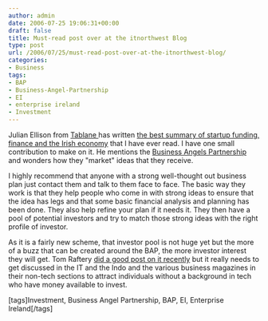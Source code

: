```yaml
---
author: admin
date: 2006-07-25 19:06:31+00:00
draft: false
title: Must-read post over at the itnorthwest Blog
type: post
url: /2006/07/25/must-read-post-over-at-the-itnorthwest-blog/
categories:
- Business
tags:
- BAP
- Business-Angel-Partnership
- EI
- enterprise ireland
- Investment
---
```


Julian Ellison from [Tablane ](http://www.tablane.com/phpv/home.php)has written [the best summary of startup funding, finance and the Irish economy](http://itnorthwest.org/blog/?p=434) that I have ever read. I have one small contribution to make on it. He mentions the [Business Angels Partnership](http://www.businessangels.ie/) and wonders how they "market" ideas that they receive. 

I highly recommend that anyone with a strong well-thought out business plan just contact them and talk to them face to face. The basic way they work is that they help people who come in with strong ideas to ensure that the idea has legs and that some basic financial analysis and planning has been done. They also help refine your plan if it needs it. They then have a pool of potential investors and try to match those strong ideas with the right profile of investor. 

As it is a fairly new scheme, that investor pool is not huge yet but the more of a buzz that can be created around the BAP, the more investor interest they will get. Tom Raftery [did a good post on it recently](http://www.tomrafteryit.net/where-angels-dare-to-tread/) but it really needs to get discussed in the IT and the Indo and the various business magazines in their non-tech sections to attract individuals without a background in tech who have money available to invest.

[tags]Investment, Business Angel Partnership, BAP, EI, Enterprise Ireland[/tags] 
